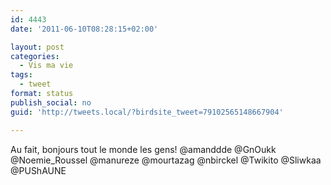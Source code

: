 ```yaml
---
id: 4443
date: '2011-06-10T08:28:15+02:00'

layout: post
categories:
  - Vis ma vie
tags:
  - tweet
format: status
publish_social: no
guid: 'http://tweets.local/?birdsite_tweet=79102565148667904'

---
```


Au fait, bonjours tout le monde les gens! @amanddde @GnOukk @Noemie\_Roussel @manureze @mourtazag @nbirckel @Twikito @Sliwkaa @PUShAUNE
